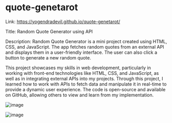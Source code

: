 # quote-genetarot
Link: https://yogendradevil.github.io/quote-genetarot/

Title: Random Quote Generator using API

Description: Random Quote Generator is a mini project created using HTML, CSS, and JavaScript. The app fetches random quotes from an external API and displays them in a user-friendly interface. The user can also click a button to generate a new random quote.

This project showcases my skills in web development, particularly in working with front-end technologies like HTML, CSS, and JavaScript, as well as in integrating external APIs into my projects. Through this project, I learned how to work with APIs to fetch data and manipulate it in real-time to provide a dynamic user experience. The code is open-source and available on GitHub, allowing others to view and learn from my implementation.

![image](https://user-images.githubusercontent.com/81254268/224568950-83160366-8fde-47b7-bbae-a9a1ce95e443.png)

![image](https://user-images.githubusercontent.com/81254268/224569080-856c1f46-5986-403b-b5e6-df77353b398b.png)

